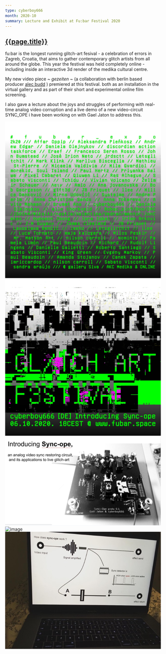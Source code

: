 ```yaml
---
type: cyberboy666
month: 2020-10
summary: Lecture and Exhibit at Fu:bar Festival 2020
---
```


## [ {{page.title}} ]({{page.url}})

fu:bar is the longest running glitch-art fesival - a celebration of errors in Zagreb, Croatia, that aims to gather contemporary glitch artists from all around the globe. This year the festival was held completely online - including inside an interactive 3d render of the medika cultural centre.

My new video piece _~ gezeiten ~_ (a collaboration with berlin based producer [alec budd](https://www.instagram.com/alecbudd/) ) premiered at this festival. both as an installation in the virtual gallery and as part of their short and experimental online film screening.

I also gave a lecture about the joys and struggles of performing with real-time analog video corruption and a live demo of a new video-circuit SYNC_OPE i have been working on with Gael Jaton to address this.

![image](/images/cyberboy666/fubar2020_1.jpg)
![image](/images/cyberboy666/fubar2020_2.jpg)
![image](/images/cyberboy666/fubar2020_3.jpg)
![image](/images/cyberboy666/fubar2020_4.jpg)
![image](/images/cyberboy666/fubar2020_5.jpg)